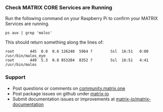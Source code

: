 
### Check MATRIX CORE Services are Running

Run the following command on your Raspberry Pi to confirm your MATRIX Services are running.
```
ps aux | grep 'malos'
```

This should return something along the lines of:
```
root       445  0.0  0.6 126240  5964 ?        Ssl  16:51   0:00 /usr/bin/malos_eye
root       449  5.3  0.8 853204  8352 ?        Ssl  16:51   4:41 /usr/bin/malos
```



### Support
* Post questions or comments on [community.matrix.one](http://community.matrix.one/)
* Post package issues on github under [matrix-io](https://github.com/matrix-io)
* Submit documentation issues or improvements at [matrix-io/matrix-documentation](https://github.com/matrix-io/matrix-documentation)